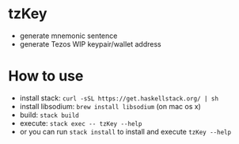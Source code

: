 # tzKey
- generate mnemonic sentence
- generate Tezos WIP keypair/wallet address

# How to use
- install stack: `curl -sSL https://get.haskellstack.org/ | sh`
- install libsodium: `brew install libsodium` (on mac os x)
- build: `stack build`
- execute: `stack exec -- tzKey --help`
- or you can run `stack install` to install and execute `tzKey --help`
